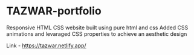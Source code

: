 # TAZWAR-portfolio
Responsive HTML CSS website built using pure html and css
Added CSS animations and levaraged CSS properties to achieve an aesthetic design


Link - https://tazwar.netlify.app/

